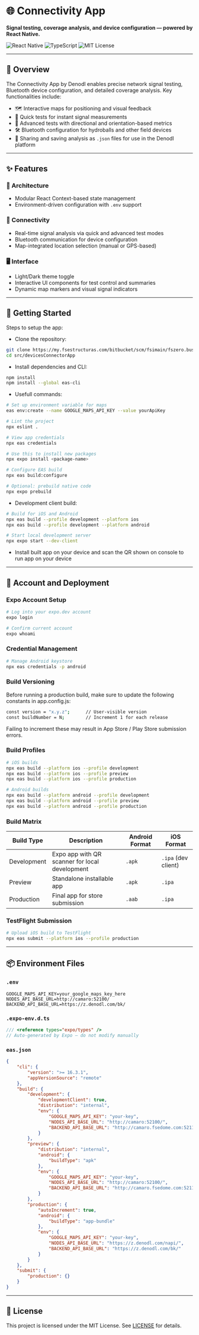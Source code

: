# 🌐 Connectivity App

**Signal testing, coverage analysis, and device configuration — powered by React Native.**

![React Native](https://img.shields.io/badge/React%20Native-2025-blue.svg)
![TypeScript](https://img.shields.io/badge/TypeScript-strongly%20typed-blue.svg)
![MIT License](https://img.shields.io/badge/license-MIT-green.svg)


---


## 📱 Overview

The Connectivity App by Denodl enables precise network signal testing, Bluetooth device configuration, and detailed coverage analysis. Key functionalities include:

* 🗺️ Interactive maps for positioning and visual feedback
* 📡 Quick tests for instant signal measurements
* 🧪 Advanced tests with directional and orientation-based metrics
* 🛠️ Bluetooth configuration for hydroballs and other field devices
* 📁 Sharing and saving analysis as `.json` files for use in the Denodl platform


---


## ✨ Features


### 🧩 Architecture

* Modular React Context-based state management
* Environment-driven configuration with `.env` support


### 📶 Connectivity

* Real-time signal analysis via quick and advanced test modes
* Bluetooth communication for device configuration
* Map-integrated location selection (manual or GPS-based)


### 🖥 Interface

* Light/Dark theme toggle
* Interactive UI components for test control and summaries
* Dynamic map markers and visual signal indicators


---


## 🚀 Getting Started

Steps to setup the app:

- Clone the repository:
```bash
git clone https://my.fsestructuras.com/bitbucket/scm/fsimain/fszero.business.fsa.frontend.devicesconnectorapp.git
cd src/devicesConnectorApp
```

- Install dependencies and CLI:
```bash
npm install
npm install --global eas-cli
```

- Usefull commands:
```bash
# Set up environment variable for maps
eas env:create --name GOOGLE_MAPS_API_KEY --value yourApiKey

# Lint the project
npx eslint .

# View app credentials
npx eas credentials

# Use this to install new packages
npx expo install <package-name>

# Configure EAS build
npx eas build:configure

# Optional: prebuild native code
npx expo prebuild
```

- Development client build:
```bash
# Build for iOS and Android
npx eas build --profile development --platform ios
npx eas build --profile development --platform android

# Start local development server
npx expo start --dev-client
````

- Install built app on your device and scan the QR shown on console to run app on your device


---


## 👤 Account and Deployment

### Expo Account Setup

```bash
# Log into your expo.dev account
expo login

# Confirm current account
expo whoami
```


### Credential Management

```bash
# Manage Android keystore
npx eas credentials -p android
```


### Build Versioning

Before running a production build, make sure to update the following constants in app.config.js:

```bash
const version = "x.y.z";      // User-visible version
const buildNumber = N;        // Increment 1 for each release
```

Failing to increment these may result in App Store / Play Store submission errors.


### Build Profiles

```bash
# iOS builds
npx eas build --platform ios --profile development
npx eas build --platform ios --profile preview
npx eas build --platform ios --profile production

# Android builds
npx eas build --platform android --profile development
npx eas build --platform android --profile preview
npx eas build --platform android --profile production
```


### Build Matrix

| Build Type  | Description                                    | Android Format | iOS Format          |
| ----------- | ---------------------------------------------- | -------------- | ------------------- |
| Development | Expo app with QR scanner for local development | `.apk`         | `.ipa` (dev client) |
| Preview     | Standalone installable app                     | `.apk`         | `.ipa`              |
| Production  | Final app for store submission                 | `.aab`         | `.ipa`              |


### TestFlight Submission

```bash
# Upload iOS build to TestFlight
npx eas submit --platform ios --profile production
```


---


## 📦 Environment Files

### `.env`

```env
GOOGLE_MAPS_API_KEY=your_google_maps_key_here
NODES_API_BASE_URL=http://camaro:52100/
BACKEND_API_BASE_URL=https://z.denodl.com/bk/
```


### `.expo-env.d.ts`

```ts
/// <reference types="expo/types" />
// Auto-generated by Expo — do not modify manually
```


### `eas.json`

```json
{
    "cli": {
        "version": ">= 16.3.1",
        "appVersionSource": "remote"
    },
    "build": {
        "development": {
            "developmentClient": true,
            "distribution": "internal",
            "env": {
                "GOOGLE_MAPS_API_KEY": "your-key",
                "NODES_API_BASE_URL": "http://camaro:52100/",
                "BACKEND_API_BASE_URL": "http://camaro.fsedome.com:52110/"
            }
        },
        "preview": {
            "distribution": "internal",
            "android": {
                "buildType": "apk"
            },
            "env": {
                "GOOGLE_MAPS_API_KEY": "your-key",
                "NODES_API_BASE_URL": "http://camaro:52100/",
                "BACKEND_API_BASE_URL": "http://camaro.fsedome.com:52110/"
            }
        },
        "production": {
            "autoIncrement": true,
            "android": {
                "buildType": "app-bundle"
            },
            "env": {
                "GOOGLE_MAPS_API_KEY": "your-key",
                "NODES_API_BASE_URL": "https://z.denodl.com/napi/",
                "BACKEND_API_BASE_URL": "https://z.denodl.com/bk/"
            }
        }
    },
    "submit": {
        "production": {}
    }
}
```


---


## 📄 License

This project is licensed under the MIT License. See [LICENSE](./LICENSE) for details.